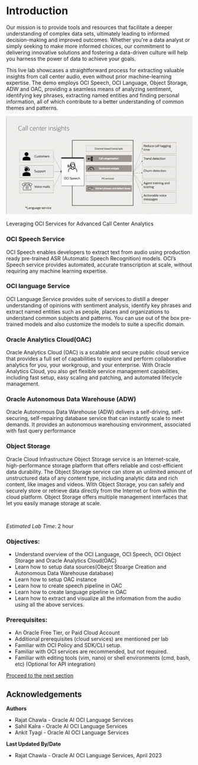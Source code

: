 # Introduction

Our mission is to provide tools and resources that facilitate a deeper understanding of complex data sets, ultimately leading to informed decision-making and improved outcomes. Whether you're a data analyst or simply seeking to make more informed choices, our commitment to delivering innovative solutions and fostering a data-driven culture will help you harness the power of data to achieve your goals.

This live lab showcases a straightforward process for extracting valuable insights from call center audio, even without prior machine-learning expertise. The demo employs OCI Speech, OCI Language, Object Storage, ADW and OAC, providing a seamless means of analyzing sentiment, identifying key phrases, extracting named entities and finding personal information, all of which contribute to a better understanding of common themes and patterns.

![CallCenter Insights](./images/call_center_insights.png " ")

Leveraging OCI Services for Advanced Call Center Analytics


### **OCI Speech Service**

OCI Speech enables developers to extract text from audio using production ready pre-trained ASR (Automatic Speech Recognition) models. OCI’s Speech service provides automated, accurate transcription at scale, without requiring any machine learning expertise.

### **OCI language Service**

OCI Language Service provides suite of services to distill a deeper understanding of opinions with sentiment analysis, identify key phrases and extract named entities such as people, places and organizations to understand common subjects and patterns. You can use out of the box pre-trained models and also customize the models to suite a specific domain.

### **Oracle Analytics Cloud(OAC)**

Oracle Analytics Cloud (OAC) is a scalable and secure public cloud service that provides a full set of capabilities to explore and perform collaborative analytics for you, your workgroup, and your enterprise. With Oracle Analytics Cloud, you also get flexible service management capabilities, including fast setup, easy scaling and patching, and automated lifecycle management.

### **Oracle Autonomous Data Warehouse (ADW)**

Oracle Autonomous Data Warehouse (ADW) delivers a self-driving, self-securing, self-repairing database service that can instantly scale to meet demands. It provides an autonomous warehousing environment, associated with fast query performance

### **Object Storage**

Oracle Cloud Infrastructure Object Storage service is an Internet-scale, high-performance storage platform that offers reliable and cost-efficient data durability. The Object Storage service can store an unlimited amount of unstructured data of any content type, including analytic data and rich content, like images and videos. With Object Storage, you can safely and securely store or retrieve data directly from the Internet or from within the cloud platform. Object Storage offers multiple management interfaces that let you easily manage storage at scale.

&nbsp;
&nbsp;

*Estimated Lab Time*: 2 hour

### Objectives:

* Understand overview of the OCI Language, OCI Speech, OCI Object Storage and Oracle Analytics Cloud(OAC)
* Learn how to setup data sources(Obejct Stoarge Creation and Autonomous Data Warehouse database)
* Learn how to setup OAC instance
* Learn how to create speech pipeline in OAC
* Learn how to create language pipeline in OAC
* Learn how to extract and visualize all the information from the audio using all the above services.

### Prerequisites:

* An Oracle Free Tier, or Paid Cloud Account
* Additional prerequisites (cloud services) are mentioned per lab
* Familiar with OCI Policy and SDK/CLI setup.
* Familiar with OCI services are recommended, but not required.
* Familiar with editing tools (vim, nano) or shell environments (cmd, bash, etc) (Optional for API integration)

[Proceed to the next section](#next)

## Acknowledgements

**Authors**
  * Rajat Chawla  - Oracle AI OCI Language Services
  * Sahil Kalra - Oracle AI OCI Language Services
  * Ankit Tyagi -  Oracle AI OCI Language Services

**Last Updated By/Date**
* Rajat Chawla  - Oracle AI OCI Language Services, April 2023
